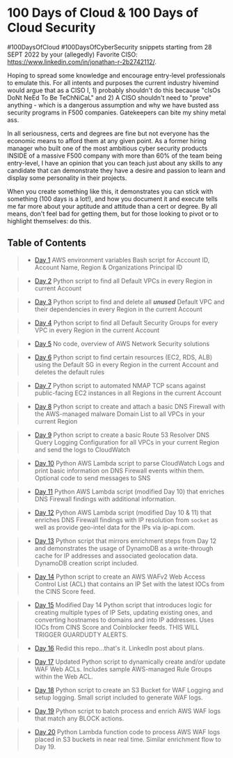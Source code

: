 # 100 Days of Cloud & 100 Days of Cloud Security

#100DaysOfCloud #100DaysOfCyberSecurity snippets starting from 28 SEPT 2022 by your (allegedly) Favorite CISO: https://www.linkedin.com/in/jonathan-r-2b2742112/.

Hoping to spread some knowledge and encourage entry-level professionals to emulate this. For all intents and purposes the current industry hivemind would argue that as a CISO I, 1) probably shouldn't do this because "cIsOs DoNt NeEd To Be TeChNiCaL" and 2) A CISO shouldn't need to "prove" anything - which is a dangerous assumption and why we have busted ass security programs in F500 companies. Gatekeepers can bite my shiny metal ass.

In all seriousness, certs and degrees are fine but not everyone has the economic means to afford them at any given point. As a former hiring manager who built one of the most ambitious cyber security products INSIDE of a massive F500 company with more than 60% of the team being entry-level, I have an opinion that you can teach just about any skills to any candidate that can demonstrate they have a desire and passion to learn and display some personality in their projects.

When you create something like this, it demonstrates you can stick with something (100 days is a lot!), and how you document it and execute tells me far more about your aptitude and attitude than a cert or degree. By all means, don't feel bad for getting them, but for those looking to pivot or to highlight themselves: do this.

## Table of Contents

> - [Day 1](./days/day1/) AWS environment variables Bash script for Account ID, Account Name, Region & Organizations Principal ID

> - [Day 2](./days/day2/) Python script to find all Default VPCs in every Region in current Account

> - [Day 3](./days/day3/) Python script to find and delete all ***unused*** Default VPC and their dependencies in every Region in the current Account

> - [Day 4](./days/day4/) Python script to find all Default Security Groups for every VPC in every Region in the current Account

> - [Day 5](./days/day5/) No code, overview of AWS Network Security solutions

> - [Day 6](./days/day6/) Python script to find certain resources (EC2, RDS, ALB) using the Default SG in every Region in the current Account and deletes the default rules

> - [Day 7](./days/day7/) Python script to automated NMAP TCP scans against public-facing EC2 instances in all Regions in the current Account

> - [Day 8](./days/day8/) Python script to create and attach a basic DNS Firewall with the AWS-managed malware Domain List to all VPCs in your current Region

> - [Day 9](./days/day9/) Python script to create a basic Route 53 Resolver DNS Query Logging Configuration for all VPCs in your current Region and send the logs to CloudWatch

> - [Day 10](./days/day10/) Python AWS Lambda script to parse CloudWatch Logs and print basic information on DNS Firewall events within them. Optional code to send messages to SNS

> - [Day 11](./days/day11/) Python AWS Lambda script (modified Day 10) that enriches DNS Firewall findings with additional information.

> - [Day 12](./days/day12/) Python AWS Lambda script (modified Day 10 & 11) that enriches DNS Firewall findings with IP resolution from `socket` as well as provide geo-intel data for the IPs via ip-api.com.

> - [Day 13](./days/day13/) Python script that mirrors enrichment steps from Day 12 and demonstrates the usage of DynamoDB as a write-through cache for IP addresses and associated geolocation data. DynamoDB creation script included.

> - [Day 14](./days/day14/) Python script to create an AWS WAFv2 Web Access Control List (ACL) that contains an IP Set with the latest IOCs from the CINS Score feed.

> - [Day 15](./days/day15/) Modified Day 14 Python script that introduces logic for creating multiple types of IP Sets, updating existing ones, and converting hostnames to domains and into IP addresses. Uses IOCs from CINS Score and Coinblocker feeds. THIS WILL TRIGGER GUARDUDTY ALERTS.

> - [Day 16](./days/day16/) Redid this repo...that's it. LinkedIn post about plans.

> - [Day 17](./days/day17/) Updated Python script to dynamically create and/or update WAF Web ACLs. Includes sample AWS-managed Rule Groups within the Web ACL.

> - [Day 18](./days/day18/) Python script to create an S3 Bucket for WAF Logging and setup logging. Small script included to generate WAF logs.

> - [Day 19](./days/day19/) Python script to batch process and enrich AWS WAF logs that match any BLOCK actions.

> - [Day 20](./days/day20/) Python Lambda function code to process AWS WAF logs placed in S3 buckets in near real time. Similar enrichment flow to Day 19.